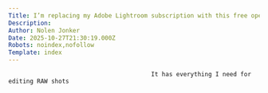 ```yaml
---
Title: I’m replacing my Adobe Lightroom subscription with this free open-source tool
Description: 
Author: Nolen Jonker
Date: 2025-10-27T21:30:19.000Z
Robots: noindex,nofollow
Template: index
---
```


                                            It has everything I need for editing RAW shots
                                        